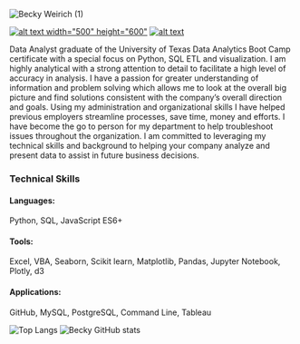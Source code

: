 ![Becky Weirich (1)](https://user-images.githubusercontent.com/37723017/127712165-cb37f166-e53b-49ac-995b-d396a445d244.png)

<a href="https://www.linkedin.com/in/becky-weirich/"> ![alt text](https://user-images.githubusercontent.com/37723017/127715614-2a000608-3aad-48c1-a0d4-587f87772348.png) width="500" height="600"</a>
<a href="mailto: bweirich26@gmail.com"> ![alt text](https://user-images.githubusercontent.com/37723017/127715413-13e6820b-757b-49b5-b33a-0316ef207134.png)</a>
                                                               
Data Analyst graduate of the University of Texas Data Analytics Boot Camp certificate with a special focus on Python, SQL ETL and visualization.  I am highly analytical with a strong attention to detail to facilitate a high level of accuracy in analysis.  I have a passion for greater understanding of information and problem solving which allows me to look at the overall big picture and find solutions consistent with the company’s overall direction and goals. Using my administration and organizational skills I have helped previous employers streamline processes, save time, money and efforts. I have become the go to person for my department to help troubleshoot issues throughout the organization.   I am committed to leveraging my technical skills and background to helping your company analyze and present data to assist in future business decisions. 

### Technical Skills

#### Languages: 
Python, SQL, JavaScript ES6+
#### Tools: 
Excel, VBA, Seaborn, Scikit learn, Matplotlib, Pandas, Jupyter Notebook, Plotly, d3
#### Applications: 
GitHub, MySQL, PostgreSQL, Command Line, Tableau


![Top Langs](https://github-readme-stats.vercel.app/api/top-langs/?username=bweirich&theme=react 'Becky\'s Top Languages Card')
![Becky GitHub stats](https://github-readme-stats.vercel.app/api?username=bweirich&theme=react&show_icons=true&count_private=true 'Becky GutHub Stats')


